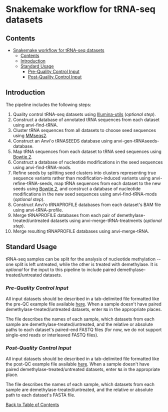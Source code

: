 # Snakemake workflow for tRNA-seq datasets

## Contents

- [Snakemake workflow for tRNA-seq datasets](#snakemake-workflow-for-trna-seq-datasets)
  - [Contents](#contents)
  - [Introduction](#introduction)
  - [Standard Usage](#standard-usage)
    - [Pre-Quality Control Input](#pre-quality-control-input)
    - [Post-Quality Control Input](#post-quality-control-input)

## Introduction

The pipeline includes the following steps:

1. Quality control tRNA-seq datasets using [Illumina-utils](https://github.com/merenlab/illumina-utils/) (*optional step*).
2. Construct a database of annotated tRNA sequences from each dataset using anvi-find-tRNA.
3. Cluster tRNA sequences from all datasets to choose seed sequences using [MMseqs2](https://github.com/soedinglab/MMseqs2).
4. Construct an Anvi'o tRNASEEDS database using anvi-gen-tRNAseeds-database.
5. Map tRNA sequences from each dataset to tRNA seed sequences using [Bowtie 2](http://bowtie-bio.sourceforge.net/bowtie2/index.shtml).
6. Construct a database of nucleotide modifications in the seed sequences using anvi-find-tRNA-mods.
7. Refine seeds by splitting seed clusters into clusters representing true sequence variants rather than modification-induced variants using anvi-refine-tRNA-seeds, map tRNA sequences from each dataset to the new seeds using [Bowtie 2](http://bowtie-bio.sourceforge.net/bowtie2/index.shtml), and construct a database of nucleotide modifications in the new seed sequences using anvi-find-tRNA-mods (*optional step*).
8. Construct Anvi'o tRNAPROFILE databases from each dataset's BAM file using anvi-tRNA-profile.
9. Merge tRNAPROFILE databases from each pair of demethylase-treated/untreated datasets using anvi-merge-tRNA-treatments (*optional step*).
10. Merge resulting tRNAPROFILE databases using anvi-merge-tRNA.

## Standard Usage

tRNA-seq samples can be split for the analysis of nucleotide methylation -- one split is left untreated, while the other is treated with demethylase. It is *optional* for the input to this pipeline to include paired demethylase-treated/untreated datasets.

### *Pre-Quality Control Input*

All input datasets should be described in a tab-delimited file formatted like the pre-QC example file available [here](mock_files_for_merenlab_tRNAseq_workflow/preQC-samples.txt). When a sample doesn't have paired demethylase-treated/untreated datasets, enter `NA` in the appropriate places.

The file describes the names of each sample, which datasets from each sample are demethylase-treated/untreated, and the relative or absolute paths to each dataset's paired-end FASTQ files (for now, we do not support single-end reads or interleaved FASTQ files).

### *Post-Quality Control Input*

All input datasets should be described in a tab-delimited file formatted like the post-QC example file available [here](mock_files_for_merenlab_tRNAseq_workflow/postQC-samples.txt). When a sample doesn't have paired demethylase-treated/untreated datasets, enter `NA` in the appropriate place.

The file describes the names of each sample, which datasets from each sample are demethylase-treated/untreated, and the relative or absolute path to each dataset's FASTA file.

[Back to Table of Contents](#contents)
